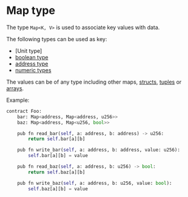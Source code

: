 # Map type

The type `Map<K, V>` is used to associate key values with data.

The following types can be used as key:

- [Unit type]
- [boolean type]
- [address type]
- [numeric types]

The values can be of any type including other maps, [structs], [tuples] or [arrays].

Example:

```python
contract Foo:
    bar: Map<address, Map<address, u256>>
    baz: Map<address, Map<u256, bool>>

    pub fn read_bar(self, a: address, b: address) -> u256:
        return self.bar[a][b]

    pub fn write_bar(self, a: address, b: address, value: u256):
        self.bar[a][b] = value

    pub fn read_baz(self, a: address, b: u256) -> bool:
        return self.baz[a][b]

    pub fn write_baz(self, a: address, b: u256, value: bool):
        self.baz[a][b] = value
```

[boolean type]: boolean_type.md
[address type]: address_type.md
[numeric types]: numeric_types.md
[structs]: structs.md
[tuples]: tuple_types.md
[arrays]: array_types.md

